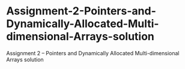 # Assignment-2-Pointers-and-Dynamically-Allocated-Multi-dimensional-Arrays-solution
Assignment 2 – Pointers and Dynamically Allocated Multi-dimensional Arrays solution
